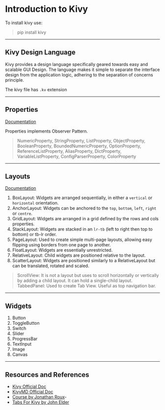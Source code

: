 # Introduction to Kivy

To install kivy use:
> pip install kivy

---

## Kivy Design Language
Kivy provides a design language specifically geared towards easy and scalable GUI Design. The language makes it simple to separate the interface design from the application logic, adhering to the separation of concerns principle.

The kivy file has `.kv` extension

---
## Properties
[Documentation](https://kivy.org/doc/stable/gettingstarted/properties.html)

Properties implements Observer Pattern.

> NumericProperty, StringProperty, ListProperty, ObjectProperty, BooleanProperty, BoundedNumericProperty, OptionProperty, ReferenceListProperty, AliasProperty, DictProperty, VariableListProperty, ConfigParserProperty, ColorProperty

---

## Layouts
[Documentation](https://kivy.org/doc/stable/gettingstarted/layouts.html)
1. BoxLayout: Widgets are arranged sequentially, in either a `vertical` or `horizontal` orientation.
2. AnchorLayout: Widgets can be anchored to the `top`, `bottom`, `left`, `right` or `centre`.
3. GridLayout: Widgets are arranged in a grid defined by the rows and cols properties.
4. StackLayout: Widgets are stacked in an `lr-tb` (left to right then top to bottom) or tb-lr order.
5. PageLayout: Used to create simple multi-page layouts, allowing easy flipping using borders from one page to another.
6. FloatLayout: Widgets are essentially unrestricted.
7. RelativeLayout: Child widgets are positioned relative to the layout.
8. ScatterLayout: Widgets are positioned similarly to a RelativeLayout but can be translated, rotated and scaled.

> ScrollView: It is not a layout but uses to scroll horizontally or vertically by adding a child layout. It can hold a single-child layout.
> TabbedPanel: Used to create Tab View. Useful as top navigation bar.

---

## Widgets
1. Button
2. ToggleButton
3. Switch
4. Slider
5. ProgressBar
6. TextInput
7. Image
8. Canvas

---

## Resources and References

- [Kivy Official Doc](https://kivy.org/doc/stable/)
- [KivyMD Official Doc](https://kivymd.readthedocs.io/en/1.1.1/)
- [Course by Jonathan Roux](https://www.youtube.com/watch?v=l8Imtec4ReQ&ab_channel=freeCodeCamp.org)- 
- [Tabs For Kivy by John Elder](https://kivycoder.com/tabs-for-kivy-python-kivy-gui-tutorial-34/)
